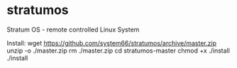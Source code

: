 # stratumos
Stratum OS - remote controlled Linux System

Install:
wget https://github.com/system66/stratumos/archive/master.zip
unzip -o ./master.zip
rm ./master.zip
cd stratumos-master
chmod +x ./install
./install
